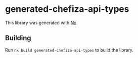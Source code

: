 # generated-chefiza-api-types

This library was generated with [Nx](https://nx.dev).

## Building

Run `nx build generated-chefiza-api-types` to build the library.
